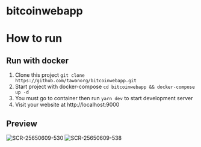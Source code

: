 # bitcoinwebapp

# How to run

## Run with docker

1. Clone this project ```git clone https://github.com/tawanorg/bitcoinwebapp.git```
2. Start project with docker-compose ```cd bitcoinwebapp && docker-compose up -d```
3. You must go to container then run ```yarn dev``` to start development server
4. Visit your website at http://localhost:9000

## Preview

![SCR-25650609-530](https://user-images.githubusercontent.com/10970130/172713353-6ba607dc-193e-4e5f-af02-1ffacf5d5b37.png)
![SCR-25650609-538](https://user-images.githubusercontent.com/10970130/172713357-45e5649f-fc65-4b83-90ad-c439a1d2f7ae.png)
